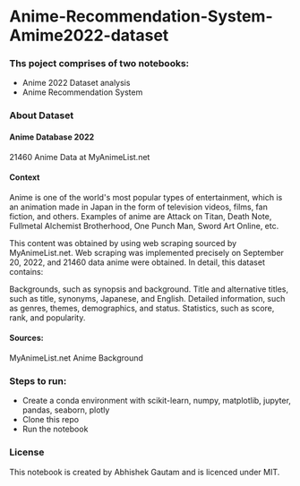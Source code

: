 # Anime-Recommendation-System-Amime2022-dataset

### Ths poject comprises of two notebooks:
* Anime 2022 Dataset analysis
* Anime Recommendation System

### About Dataset

#### Anime Database 2022
21460 Anime Data at MyAnimeList.net

#### Context
Anime is one of the world's most popular types of entertainment, which is an animation made in Japan in the form of television videos, films, fan fiction, and others. Examples of anime are Attack on Titan, Death Note, Fullmetal Alchemist Brotherhood, One Punch Man, Sword Art Online, etc.

This content was obtained by using web scraping sourced by MyAnimeList.net. Web scraping was implemented precisely on September 20, 2022, and 21460 data anime were obtained. In detail, this dataset contains:

Backgrounds, such as synopsis and background.
Title and alternative titles, such as title, synonyms, Japanese, and English.
Detailed information, such as genres, themes, demographics, and status.
Statistics, such as score, rank, and popularity.

#### Sources:

MyAnimeList.net
Anime Background


### Steps to run:
* Create a conda environment with scikit-learn, numpy, matplotlib, jupyter, pandas, seaborn, plotly
* Clone this repo
* Run the notebook

### License
This notebook is created by Abhishek Gautam and is licenced under MIT.